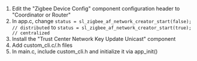 1. Edit the "Zigbee Device Config" component configuration header to "Coordinator or Router"
2. In app.c, change `status = sl_zigbee_af_network_creator_start(false); // distributed` to `status = sl_zigbee_af_network_creator_start(true); // centralized`
3. Install the "Trust Center Network Key Update Unicast" component
4. Add custom_cli.c/.h files
5. In main.c, include custom_cli.h and initialize it via app_init()
